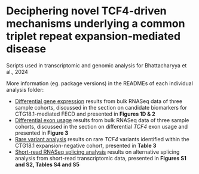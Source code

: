 # Deciphering novel TCF4-driven mechanisms underlying a common triplet repeat expansion-mediated disease
Scripts used in transcriptomic and genomic analysis for Bhattacharyya et al., 2024

More information (eg. package versions) in the READMEs of each individual analysis folder: 

- [Differential gene expression](/DESeq2_analysis) results from bulk RNASeq data of three sample cohorts, discussed in the section on candidate biomarkers for CTG18.1-mediated FECD and presented in **Figures 1D & 2**  
- [Differential exon usage](/DEXSeq_analysis) results from bulk RNASeq data of three sample cohorts, discussed in the section on differential *TCF4* exon usage and presented in **Figure 3**  
- [Rare variant analysis](/CoCoRV_gene_burden_analysis) results on rare *TCF4* variants identified within the CTG18.1 expansion-negative cohort, presented in **Table 3**
- [Short-read RNASeq splicing analysis](/rMATS_analysis) results on alternative splicing analysis from short-read transcriptomic data, presented in **Figures S1 and S2, Tables S4 and S5**
